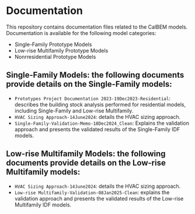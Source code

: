 # Documentation

This repository contains documentation files related to the CalBEM models. Documentation is available for the following model categories:

- Single-Family Prototype Models
- Low-rise Multifamily Prototype Models
- Nonrresidential Prototype Models

## Single-Family Models: the following documents provide details on the Single-Family models:
- `Prototypes Project Documentation 2023-19Dec2023-Residential`: describes the building stock analysis performed for residential models, including Single-Family and Low-rise Multifamily.
- `HVAC Sizing Approach-14June2024`: details the HVAC sizing approach.
- `Single-Family-Validation-Memo-18Dec2024_Clean`: Explains the validation approach and presents the validated results of the Single-Family IDF models.

## Low-rise Multifamily Models: the following documents provide details on the Low-rise Multifamily models:
- `HVAC Sizing Approach-14June2024`: details the HVAC sizing approach.
- `Low-rise Multifamily-Validation-08Jan2025-Clean`: explains the validation approach and presents the validated results of the Low-rise Multifamily IDF models.
